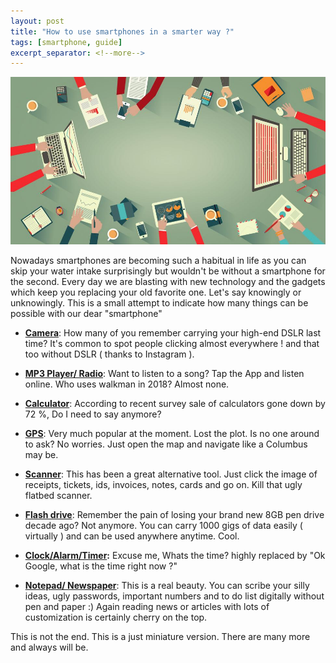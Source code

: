 ```yaml
---
layout: post
title: "How to use smartphones in a smarter way ?"
tags: [smartphone, guide]
excerpt_separator: <!--more-->
---
```


<img src="/assets/img/smartphonepost.jpg" alt="smartphone heading">

<html>
<head>
</head>
<body>
<p>Nowadays smartphones are becoming such a habitual in life as you can
skip your water intake surprisingly but wouldn't be without a
smartphone for the second. Every day we are blasting with new
technology and the gadgets which keep you replacing your old favorite
one. Let's say knowingly or unknowingly. This is a small attempt to
indicate how many things can be possible with our dear "smartphone"</p>
<ul> <!--more-->
<li><i class="fa fa-camera-retro fa-lg"></i><span style="font-weight: bold; text-decoration: underline;">Camera</span>:
How many of you remember carrying your high-end DSLR last
time? It's common to spot people clicking almost everywhere ! and that
too without DSLR ( thanks to Instagram ).&nbsp;</li>
</ul>
<ul>
<li><i class="fa fa-music"></i><span style="font-weight: bold; text-decoration: underline;">MP3
Player/ Radio</span>: Want to listen to a song? Tap the App and
listen online. Who uses walkman in 2018? Almost none.</li>
</ul>
<ul>
<li><i class="fa fa-calculator"></i><span style="font-weight: bold; text-decoration: underline;">Calculator</span>:
According to recent survey sale of calculators gone
down by 72 %, Do I need to say anymore?&nbsp;</li>
</ul>
<ul>
<li><i class="fa fa-map-marker"></i><span style="font-weight: bold; text-decoration: underline;">GPS</span>:
Very much popular at the moment. Lost the plot. Is no one
around to ask? No worries. Just open the map and navigate like a
Columbus may be.</li>
</ul>
<ul>
<li><i class="fa fa-print"></i><span style="font-weight: bold; text-decoration: underline;">Scanner</span>:
This has been a great alternative tool. Just click the
image of receipts, tickets, ids, invoices, notes, cards and go on. Kill
that ugly flatbed scanner.&nbsp;</li>
</ul>
<ul>
<li><i class="fa fa-usb"></i><span style="font-weight: bold; text-decoration: underline;">Flash
drive</span>: Remember the pain of losing your brand new 8GB pen
drive decade ago? Not anymore. You can carry 1000 gigs of data easily (
virtually ) and can be used anywhere anytime. Cool.</li>
</ul>
<ul>
<li><i class="fa fa-clock"></i><span style="font-weight: bold; text-decoration: underline;">Clock/Alarm/Timer</span><span
style="font-weight: bold;">:</span> Excuse me, Whats the time? highly
replaced
by "Ok Google, what is the time right now ?"&nbsp;</li>
</ul>
<ul>
<li><i class="fa fa-sticky-note"></i><span style="font-weight: bold; text-decoration: underline;">Notepad/
Newspaper</span>: This is a real beauty. You can scribe your
silly ideas, ugly passwords, important numbers and to do list digitally
without pen and paper :) Again reading news or articles with lots of
customization is certainly cherry on the top.</li>
</ul>
<p>This is not the end. This is a just miniature version. There are
many more and always will be.</p>
</body>
</html>
